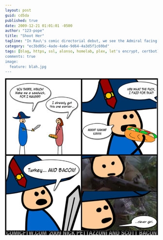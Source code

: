 ```yaml
---
layout: post
guid: cd5da
published: true
date: 2009-12-21 01:01:01 -0500
author: "123-pope"
title: "Shoot Her"
tagline: "In Rau\'s comic directorial debut, we see the Admiral facing a situation that we all know too well. "
category: "ec3bd05c-4ade-4a6e-9d64-4a3d5f1c69bd"
tags: [blag, https, ssl, alonso, homelab, plex, let's encrypt, certbot]
comments: true
image:
  feature: blah.jpg
---
```


![](/assets/img/lol/shoother.png "The raptor was the sandwich all along. Bet you didn't see that twist coming.")